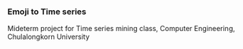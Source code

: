 ### Emoji to Time series

Mideterm project for Time series mining class, Computer Engineering, Chulalongkorn University

